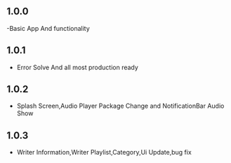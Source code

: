 ## 1.0.0
-Basic App And functionality

## 1.0.1
- Error Solve And all most production ready

## 1.0.2
- Splash Screen,Audio Player Package Change and NotificationBar Audio Show

## 1.0.3
- Writer Information,Writer Playlist,Category,Ui Update,bug fix